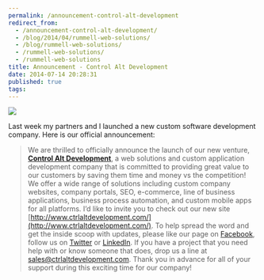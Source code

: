 ```yaml
---
permalink: /announcement-control-alt-development
redirect_from:
  - /announcement-control-alt-development/
  - /blog/2014/04/rummell-web-solutions/
  - /blog/rummell-web-solutions/
  - /rummell-web-solutions/
  - /rummell-web-solutions
title: Announcement - Control Alt Development
date: 2014-07-14 20:28:31
published: true
tags:
---
```



[<img src="https://res.cloudinary.com/jrummell/image/upload/c_scale,w_1110/v1437489225/logo-1600x619_wbpvzl.png" class="img-fluid">](http://www.ctrlaltdevelopment.com/)

Last week my partners and I launched a new custom software development company. Here is our official announcement:

> We are thrilled to officially announce the launch of our new venture, **[Control Alt Development](http://www.ctrlaltdevelopment.com/)**, a web solutions and custom application development company that is committed to providing great value to our customers by saving them time and money vs the competition! We offer a wide range of solutions including custom company websites, company portals, SEO, e-commerce, line of business applications, business process automation, and custom mobile apps for all platforms. I’d like to invite you to check out our new site [http://www.ctrlaltdevelopment.com/](http://www.ctrlaltdevelopment.com/). To help spread the word and get the inside scoop with updates, please like our page on [Facebook](https://www.facebook.com/ctrlaltdevelopment), follow us on [Twitter](https://twitter.com/controlaltdev) or [LinkedIn](https://www.linkedin.com/company/control-alt-development). If you have a project that you need help with or know someone that does, drop us a line at [sales@ctrlaltdevelopment.com](mailto:sales@ctrlaltdevelopment.com). Thank you in advance for all of your support during this exciting time for our company!


